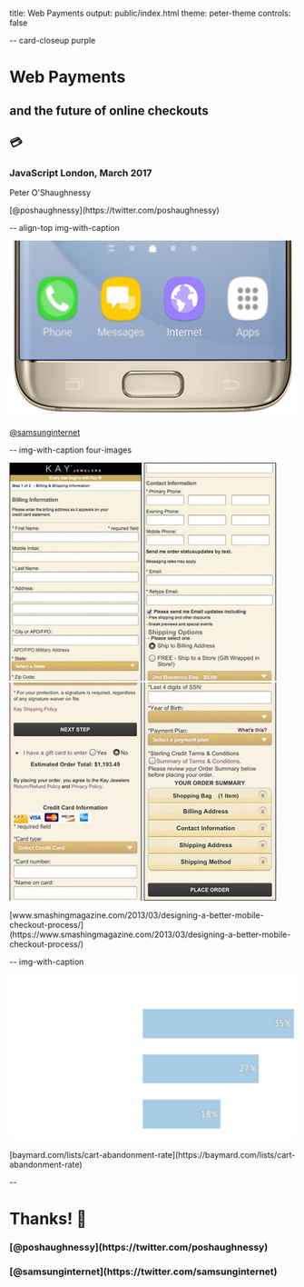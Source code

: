 title: Web Payments
output: public/index.html
theme: peter-theme
controls: false

-- card-closeup purple

# Web Payments
## and the future of online checkouts

<h2 class="emoji">💳</h2>

### JavaScript London, March 2017

<div class="contact">
  <p>Peter O'Shaughnessy</p>
  <p>[@poshaughnessy](https://twitter.com/poshaughnessy)</p>
</div>

-- align-top img-with-caption

![Samsung Internet icon on homescreen](images/samsung-internet-phone-blur.png)

[@samsunginternet](https://twitter.com/samsunginternet)

-- img-with-caption four-images

![Very long form 1](images/very-long-checkout-form-1.png) ![Very long form 2](images/very-long-checkout-form-2.png) ![Very long form 3](images/very-long-checkout-form-3.png) ![Very long form 4](images/very-long-checkout-form-4.png)

<div class="caption">[www.smashingmagazine.com/2013/03/designing-a-better-mobile-checkout-process/](https://www.smashingmagazine.com/2013/03/designing-a-better-mobile-checkout-process/)</div>

-- img-with-caption

![Cart abandoment reasons](images/cart-abandonment-reasons-trans.png)

<div class="caption">[baymard.com/lists/cart-abandonment-rate](https://baymard.com/lists/cart-abandonment-rate)</div>

--

# Thanks! 🙏

<div class="contact">
  <h3> [@poshaughnessy](https://twitter.com/poshaughnessy) </h3>
  <h3> [@samsunginternet](https://twitter.com/samsunginternet) </h3>
</div>
